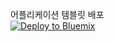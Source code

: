 어플리케이션 템블릿 배포<br>
<a href="https://bluemix.net/deploy?repository=https://github.com/k2hwang/microsite-template.git"><img src="https://bluemix.net/deploy/button.png" alt="Deploy to Bluemix"></a>